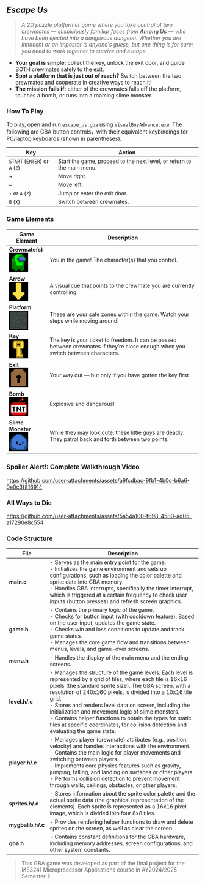 ## ***Escape Us***  
> *A 2D puzzle platformer game where you take control of two crewmates — suspiciously familiar faces from* ***Among Us*** *— who have been ejected into a dangerous dungeon.*
> *Whether you are innocent or an impostor is anyone's guess, but one thing is for sure: you need to work together to survive and escape.*

- **Your goal is simple:** collect the key, unlock the exit door, and guide BOTH crewmates safely to the exit.
- **Spot a platform that is just out of reach?** Switch between the two crewmates and cooperate in creative ways to reach it!
- **The mission fails if:** either of the crewmates falls off the platform, touches a bomb, or runs into a roaming slime monster.

### How To Play
To play, open and run `escape_us.gba` using `VisualBoyAdvance.exe`. The following are GBA button controls，with their equivalent keybindings for PC/laptop keyboards (shown in parentheses).

| **Key**                        | **Action**                                                             |
|--------------------------------|------------------------------------------------------------------------|
| `START` (`ENTER`) or `A` (`Z`) | Start the game, proceed to the next level, or return to the main menu. |
| `→`                            | Move right.                                                            |
| `←`                            | Move left.                                                             |
| `↑` or `A` (`Z`)               | Jump or enter the exit door.                                           |
| `B` (`X`)                      | Switch between crewmates.                                              |

### Game Elements
| **Game Element** | **Description** |
|------------------|-----------------|
| **Crewmate(s)**<br><img src="assets/crewmate.png" width="50"/> | You in the game! The character(s) that you control. |
| **Arrow**<br><img src="assets/arrow.png" width="50"/> | A visual cue that points to the crewmate you are currently controlling. |
| **Platform**<br><img src="assets/platform.png" width="50"/> | These are your safe zones within the game. Watch your steps while moving around! |
| **Key**<br><img src="assets/key.png" width="50"/> | The key is your ticket to freedom. It can be passed between crewmates if they’re close enough when you switch between characters. |
| **Exit**<br><img src="assets/exit.png" width="50"/> | Your way out — but only if you have gotten the key first. |
| **Bomb**<br><img src="assets/bomb.png" width="50"/> | Explosive and dangerous! |
| **Slime Monster**<br><img src="assets/slime_monster.png" width="50"/> | While they may look cute, these little guys are deadly. They patrol back and forth between two points. |

### Spoiler Alert!: Complete Walkthrough Video
https://github.com/user-attachments/assets/a9fcdbac-9fb1-4b0c-b6a6-0e0c3f816914

### All Ways to Die
https://github.com/user-attachments/assets/5a54a100-f698-4580-ad05-a17290e8c554


### Code Structure
| **File**            | **Description** |
|---------------------|-----------------|
| **main.c**          | - Serves as the main entry point for the game.<br>- Initializes the game environment and sets up configurations, such as loading the color palette and sprite data into GBA memory.<br>- Handles GBA interrupts, specifically the timer interrupt, which is triggered at a certain frequency to check user inputs (button presses) and refresh screen graphics. |
| **game.h**          | - Contains the primary logic of the game.<br>- Checks for button input (with cooldown feature). Based on the user input, updates the game state.<br>- Checks win and loss conditions to update and track game states.<br>- Manages the core game flow and transitions between menus, levels, and game-over screens. |
| **menu.h**          | - Handles the display of the main menu and the ending screens. |
| **level.h/.c**      | - Manages the structure of the game levels. Each level is represented by a grid of tiles, where each tile is 16x16 pixels (the standard sprite size). The GBA screen, with a resolution of 240x160 pixels, is divided into a 10x16 tile grid.<br>- Stores and renders level data on screen, including the initialization and movement logic of slime monsters.<br>- Contains helper functions to obtain the types for static tiles at specific coordinates, for collision detection and evaluating the game state. |
| **player.h/.c**     | - Manages player (crewmate) attributes (e.g., position, velocity) and handles interactions with the environment.<br>- Contains the main logic for player movements and switching between players.<br>- Implements core physics features such as gravity, jumping, falling, and landing on surfaces or other players.<br>- Performs collision detection to prevent movement through walls, ceilings, obstacles, or other players. |
| **sprites.h/.c**    | - Stores information about the sprite color palette and the actual sprite data (the graphical representation of the elements). Each sprite is represented as a 16x16 pixel image, which is divided into four 8x8 tiles. |
| **mygbalib.h/.c**   | - Provides rendering helper functions to draw and delete sprites on the screen, as well as clear the screen. |
| **gba.h**           | - Contains constant definitions for the GBA hardware, including memory addresses, screen configurations, and other system constants. |


> This GBA game was developed as part of the final project for the ME3241 Microprocessor Applications course in AY2024/2025 Semester 2.
